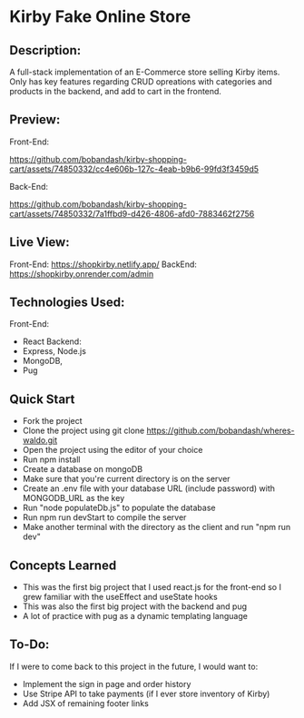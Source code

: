 # Kirby Fake Online Store
## Description:
A full-stack implementation of an E-Commerce store selling Kirby items. Only has key features regarding CRUD opreations with categories and products in the backend, and add to cart in the frontend.
## Preview:
Front-End:

https://github.com/bobandash/kirby-shopping-cart/assets/74850332/cc4e606b-127c-4eab-b9b6-99fd3f3459d5

Back-End:

https://github.com/bobandash/kirby-shopping-cart/assets/74850332/7a1ffbd9-d426-4806-afd0-7883462f2756


## Live View:
Front-End: https://shopkirby.netlify.app/
BackEnd: https://shopkirby.onrender.com/admin

## Technologies Used:
Front-End:
- React
Backend:
- Express, Node.js
- MongoDB,
- Pug

## Quick Start
- Fork the project
- Clone the project using git clone https://github.com/bobandash/wheres-waldo.git
- Open the project using the editor of your choice
- Run npm install
- Create a database on mongoDB
- Make sure that you're current directory is on the server
- Create an .env file with your database URL (include password) with MONGODB_URL as the key
- Run "node populateDb.js" to populate the database
- Run npm run devStart to compile the server
- Make another terminal with the directory as the client and run "npm run dev"

## Concepts Learned
- This was the first big project that I used react.js for the front-end so I grew familiar with the useEffect and useState hooks
- This was also the first big project with the backend and pug
- A lot of practice with pug as a dynamic templating language

## To-Do:
If I were to come back to this project in the future, I would want to:
- Implement the sign in page and order history
- Use Stripe API to take payments (if I ever store inventory of Kirby)
- Add JSX of remaining footer links




